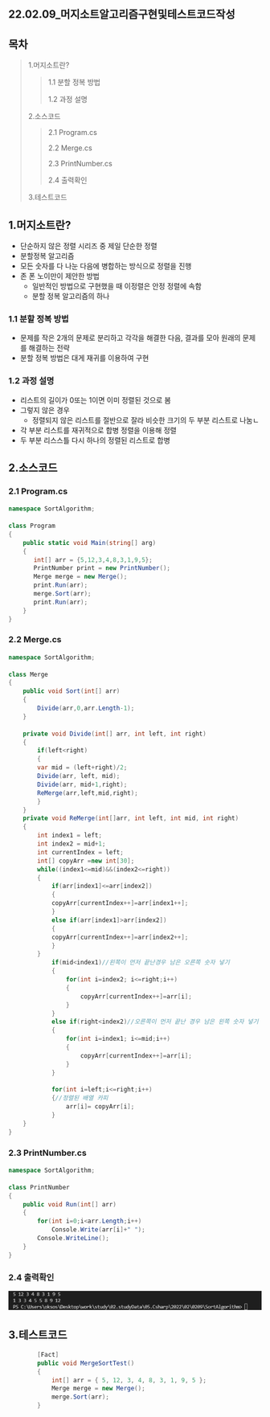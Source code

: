 ## 22.02.09_머지소트알고리즘구현및테스트코드작성

## 목차

> 1.머지소트란?
>
> > 1.1 분할 정복 방법
> >
> >  1.2 과정 설명
>
>  2.소스코드
>
> > 2.1 Program.cs
> >
> > 2.2 Merge.cs
> >
> > 2.3 PrintNumber.cs
> >
> > 2.4 출력확인
>
> 3.테스트코드

## 1.머지소트란?

- 단순하지 않은 정렬 시리즈 중 제일 단순한 정렬
- 분할정복 알고리즘
- 모든 숫자를 다 나눈 다음에 병합하는 방식으로 정렬을 진행
- 존 폰 노이만이 제안한 방법
  - 일반적인 방법으로 구현했을 때 이정렬은 안정 정렬에 속함
  - 분할 정복 알고리즘의 하나

### 1.1 분할 정복 방법

-  문제를 작은 2개의 문제로 분리하고 각각을 해결한 다음, 결과를 모아 원래의 문제를 해결하는 전략
- 분할 정복 방법은 대게 재귀를 이용하여 구현

### 1.2 과정 설명

- 리스트의 길이가 0또는 1이면 이미 정렬된 것으로 봄
- 그렇지 않은 경우
  - 정렬되지 않은 리스트를 절반으로 잘라 비슷한 크기의 두 부분 리스트로 나눔ㄴ
- 각 부분 리스트를 재귀적으로 합병 정렬을 이용해 정렬
- 두 부분 리스스틀 다시 하나의 정렬된 리스트로 합병

## 2.소스코드

### 2.1 Program.cs

```csharp
namespace SortAlgorithm;

class Program
{
    public static void Main(string[] arg)
    {
       int[] arr = {5,12,3,4,8,3,1,9,5};
       PrintNumber print = new PrintNumber();
       Merge merge = new Merge();
       print.Run(arr);
       merge.Sort(arr);
       print.Run(arr);
    }
}
```

### 2.2 Merge.cs

```csharp
namespace SortAlgorithm;

class Merge
{
    public void Sort(int[] arr)
    {
        Divide(arr,0,arr.Length-1);
    }

    private void Divide(int[] arr, int left, int right)
    {
        if(left<right)
        {
        var mid = (left+right)/2;
        Divide(arr, left, mid);
        Divide(arr, mid+1,right);
        ReMerge(arr,left,mid,right);
        }
    }
    private void ReMerge(int[]arr, int left, int mid, int right)
    {
        int index1 = left;
        int index2 = mid+1;
        int currentIndex = left;
        int[] copyArr =new int[30];
        while((index1<=mid)&&(index2<=right))
        {
            if(arr[index1]<=arr[index2])
            {
            copyArr[currentIndex++]=arr[index1++];
            }
            else if(arr[index1]>arr[index2])
            {
            copyArr[currentIndex++]=arr[index2++];
            }
        }
            if(mid<index1)//왼쪽이 먼저 끝난경우 남은 오른쪽 숫자 넣기
            {
                for(int i=index2; i<=right;i++)
                {
                    copyArr[currentIndex++]=arr[i];
                }
            }
            else if(right<index2)//오른쪽이 먼저 끝난 경우 남은 왼쪽 숫자 넣기
            {
                for(int i=index1; i<=mid;i++)
                {
                    copyArr[currentIndex++]=arr[i];
                }
            }

            for(int i=left;i<=right;i++)
            {//정렬된 배열 카피
                arr[i]= copyArr[i];
            }
    }
}
```

### 2.3 PrintNumber.cs

```cs
namespace SortAlgorithm;

class PrintNumber
{
    public void Run(int[] arr)
    {
        for(int i=0;i<arr.Length;i++)
            Console.Write(arr[i]+" ");
        Console.WriteLine();
    }
}
```

### 2.4 출력확인

![image-20220209214956334](22.02.09_머지소트알고리즘구현및테스트코드작성.assets/image-20220209214956334.png)

## 3.테스트코드

```csharp
        [Fact]
        public void MergeSortTest()
        {
            int[] arr = { 5, 12, 3, 4, 8, 3, 1, 9, 5 };
            Merge merge = new Merge();
            merge.Sort(arr);
        }
```


